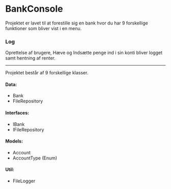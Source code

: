 # BankConsole

Projektet er lavet til at forestille sig en bank hvor du har 9 forskellige funktioner som bliver vist i en menu.

### Log
Oprettelse af brugere, Hæve og Indsætte penge ind i sin konti bliver logget samt hentning af renter.

---

Projektet består af 9 forskellige klasser.
  #### Data: 
  * Bank <br/>
  * FileRepository <br/>

  #### Interfaces:
  * IBank <br/>
  * IFileRepository <br/>
    
  #### Models:
  * Account <br/>
  * AccountType (Enum) <br/>
  
  #### Util:
  * FileLogger <br/>
